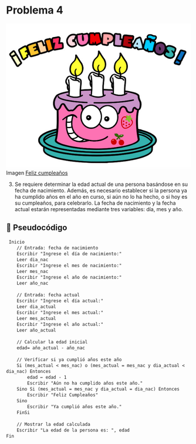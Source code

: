# Problema 4
 ![problema1](../Imagenes/feliz-cumpleanos.png)
 Imagen [Feliz cumpleaños](https://th.bing.com/th/id/OIP.0rXf0NpMcJeG8X5NRuimWgHaFz?rs=1&pid=ImgDetMain)

3. Se requiere determinar la edad actual de una persona basándose en su fecha de nacimiento. Además, es necesario establecer si la persona ya ha cumplido años en el año en curso, si aún no lo ha hecho, o si hoy es su cumpleaños, para celebrarlo. La fecha de nacimiento y la fecha actual estarán representadas mediante tres variables: día, mes y año.
    
## 📝 Pseudocódigo
```
 Inicio
    // Entrada: fecha de nacimiento
    Escribir "Ingrese el día de nacimiento:"
    Leer dia_nac
    Escribir "Ingrese el mes de nacimiento:"
    Leer mes_nac
    Escribir "Ingrese el año de nacimiento:"
    Leer año_nac

    // Entrada: fecha actual
    Escribir "Ingrese el día actual:"
    Leer dia_actual
    Escribir "Ingrese el mes actual:"
    Leer mes_actual
    Escribir "Ingrese el año actual:"
    Leer año_actual

    // Calcular la edad inicial
    edad= año_actual - año_nac

    // Verificar si ya cumplió años este año
    Si (mes_actual < mes_nac) o (mes_actual = mes_nac y dia_actual < dia_nac) Entonces
        edad ← edad - 1
        Escribir "Aún no ha cumplido años este año."
    Sino Si (mes_actual = mes_nac y dia_actual = dia_nac) Entonces
        Escribir "Feliz Cumpleaños"
    Sino
        Escribir "Ya cumplió años este año."
    FinSi

    // Mostrar la edad calculada
    Escribir "La edad de la persona es: ", edad
Fin



